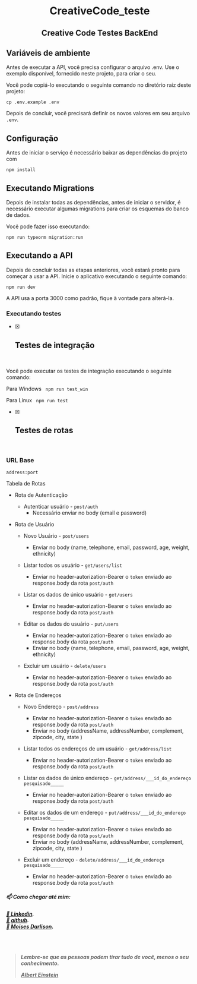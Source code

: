 
<h1 align="center"> 
	CreativeCode_teste
</h1>
<h2 align="center">Creative Code Testes BackEnd</h2>

## Variáveis de ambiente

Antes de executar a API, você precisa configurar o arquivo .env. Use o exemplo disponível, fornecido neste projeto, para criar o seu.

Você pode copiá-lo executando o seguinte comando no diretório raiz deste projeto:

`cp .env.example .env`

Depois de concluir, você precisará definir os novos valores em seu arquivo `.env`.

## Configuração

Antes de iniciar o serviço é necessário baixar as dependências do projeto com

`npm install`

## Executando Migrations

Depois de instalar todas as dependências, antes de iniciar o servidor, é necessário executar algumas migrations para criar os esquemas do banco de dados.

Você pode fazer isso executando:

`npm run typeorm migration:run`

## Executando a API

Depois de concluir todas as etapas anteriores, você estará pronto para começar a usar a API. Inicie o aplicativo executando o seguinte comando:

`npm run dev`

A API usa a porta 3000 como padrão, fique à vontade para alterá-la.

### Executando testes
 - [x] <h2>Testes de integração </h2></br>
Você pode executar os testes de integração executando o seguinte comando:

Para Windows 
` npm run test_win`

Para Linux 
` npm run test`

- [x] <h2>Testes de rotas</h2> </br>

### URL Base
 
 `address:port`
 
Tabela de Rotas
   * Rota de Autenticação
      * Autenticar usuário - `post/auth`
          * Necessário enviar no body (email e password)
   
   * Rota de Usuário
      
      * Novo Usuário - `post/users` 
        * Enviar no body (name, telephone, email, password, age, weight, ethnicity)
      
      * Listar todos os usuário - `get/users/list`
        * Enviar no header-autorization-Bearer o `token` enviado ao response.body da rota `post/auth`
      
      * Listar os dados de único usuário - `get/users`
        * Enviar no header-autorization-Bearer o `token` enviado ao response.body da rota `post/auth`
      
      * Editar os dados do usuário - `put/users`
        * Enviar no header-autorization-Bearer o `token` enviado ao response.body da rota `post/auth`
        * Enviar no body (name, telephone, email, password, age, weight, ethnicity)
      
      * Excluir um usuário - `delete/users`
        * Enviar no header-autorization-Bearer o `token` enviado ao response.body da rota `post/auth`
   * Rota de Endereços
      * Novo Endereço - `post/address`
        * Enviar no header-autorization-Bearer o `token` enviado ao response.body da rota `post/auth`
        * Enviar no body (addressName, addressNumber, complement, zipcode, city, state )
      
      * Listar todos os endereços de um usuário - `get/address/list`
        * Enviar no header-autorization-Bearer o `token` enviado ao response.body da rota `post/auth`
      * Listar os dados de único endereço - `get/address/___id_do_endereço pesquisado_____`  
        * Enviar no header-autorization-Bearer o `token` enviado ao response.body da rota `post/auth`
      
      * Editar os dados de um endereço - `put/address/___id_do_endereço pesquisado_____`
        * Enviar no header-autorization-Bearer o `token` enviado ao response.body da rota `post/auth`
        * Enviar no body (addressName, addressNumber, complement, zipcode, city, state )
      
      * Excluir um endereço - `delete/address/___id_do_endereço pesquisado_____`
        * Enviar no header-autorization-Bearer o `token` enviado ao response.body da rota `post/auth`


<h5>📫 Como chegar até mim:<h5>
<a href="https://www.linkedin.com/in/moises-darlison-12833259/">🔗 Linkedin</a>.<br/>
<a href="https://github.com/MoisesDarlison/MoisesDarlison/">🔗 github</a>.<br/>
<a href="mailto:moisesdarlison91@gmail.com">📧 Moises Darlison</a>.<br/>
<br/>  <br/>  <br/>
  
<blockquote cite=Albert Einstein>
  <p> Lembre-se que as pessoas podem tirar tudo de você, menos o seu conhecimento.</p>
  <u>Albert Einstein</u>
</blockquote>
